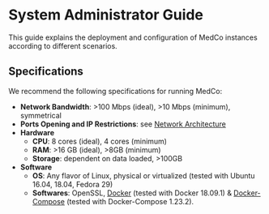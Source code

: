 # System Administrator Guide

This guide explains the deployment and configuration of MedCo instances according to different scenarios.

## Specifications

We recommend the following specifications for running MedCo:

* **Network Bandwidth**: &gt;100 Mbps \(ideal\), &gt;10 Mbps \(minimum\), symmetrical
* **Ports Opening and IP Restrictions**: see [Network Architecture](network-architecture.md)
* **Hardware**
  * **CPU**: 8 cores \(ideal\), 4 cores \(minimum\)
  * **RAM**: &gt;16 GB \(ideal\), &gt;8GB \(minimum\)
  * **Storage**: dependent on data loaded, &gt;100GB
* **Software**
  * **OS**: Any flavor of Linux, physical or virtualized \(tested with Ubuntu 16.04, 18.04, Fedora 29\)
  * **Softwares**: OpenSSL, [Docker](https://docs.docker.com/install/) \(tested with Docker 18.09.1\) & [Docker-Compose](https://docs.docker.com/compose/install/) \(tested with Docker-Compose 1.23.2\).

